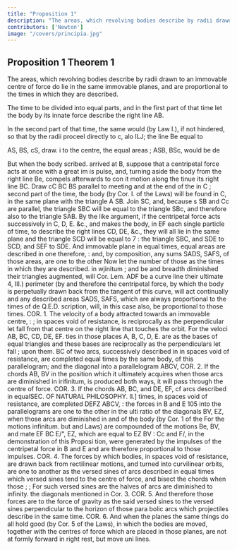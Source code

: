 ```yaml
---
title: "Proposition 1"
description: "The areas, which revolving bodies describe by radii drawn to an immovable centre of force do lie in the same immovable planes, and are proportional to the times in which they are described"
contributors: ['Newton']
image: "/covers/principia.jpg"
---
```




## Proposition 1 Theorem 1

The areas, which revolving bodies describe by radii drawn to an immovable centre of force do lie in the same immovable planes, and are proportional to the times in which they are described.

The time to be divided into equal parts, and in the first part of that time let the body by its innate force describe the right line AB. 

In the second part of that time, the same would (by Law I.), if not hindered,
so that by the radii
proceel directly to c, alo ILJ; the line Be equal to

AS, BS, cS, draw.
i
to the centre, the equal areas
;
ASB, BSc, would
be de

But when the body
scribed.
arrived
at
B, suppose
that a centripetal force acts
at once with a great im
is
pulse, and, turning aside the
body from the right line Be,
compels
afterwards to con
it
motion along the
tinue its
right line
BC.
Draw cC
BC
BS
parallel to
meeting
and at the end of the
in
C
;
second part of the time, the
body (by Cor. I. of the Laws)
will be
found in C, in the
same plane with the triangle
A SB. Join SC, and, because s
SB and Cc are parallel, the triangle SBC will be equal to the triangle SBc,
and therefore also to the triangle SAB. By the like argument, if the
centripetal force acts successively in C, D, E. &c., and makes the body, in
EF
each single particle of time, to describe the right lines CD, DE,
&c.,
they will all lie in the same plane and the triangle SCD will be equal to
7
:
the triangle
SBC, and
SDE
to
SCD, and SEF
to
SDE.
And
immovable plane
in equal times, equal areas are described in one
therefore,
:
and, by
composition, any sums SADS, SAFS, of those areas, are one to the other
Now let the number of those
as the times in which they are described.
in wjinitum ; and
be
and
breadth
diminished
their
triangles
augmented,
will
Cor.
Lem.
ADF
be a curve line
their
ultimate
4,
III.)
perimeter
(by
and therefore the centripetal force, by which the body is perpetually drawn
back from the tangent of this curve, will act continually and any described
areas SADS, SAFS, which are always proportional to the times of de
Q.E.D.
scription, will, in this case also, be proportional to those times.
COR. 1. The velocity of a body attracted towards an immovable centre,
:
;
in spaces void of resistance, is reciprocally as the perpendicular let fall
from that centre on the right line that touches the orbit. For the veloci
AB, BC, CD, DE, EF.
ties in those places A, B, C, D, E. are as the bases
of equal triangles and these bases are reciprocally as the perpendiculars
let fall
;
upon them.
BC
of two arcs, successively described in
in
spaces void of resistance, are completed
equal times by the same body,
of this parallelogram;
and
the diagonal
into a parallelogram ABCV,
COR.
2. If the
chords
AB,
BV
in the position which it ultimately acquires when those arcs are diminished
in irifinitum, is produced both ways, it will pass through the centre of force.
COR.
3.
If the chords
AB, BC, and DE, EF,
cf arcs described in equalSEC.
OF NATURAL PHILOSOPHY.
II.]
times, in spaces void of resistance, are completed
DEFZ
ABCV,
:
the forces in
B
and
E
105
into the parallelograms
are one to the other in the ulti
ratio of the diagonals BV, EZ, when those arcs are diminished in
and
of the body (by Cor. 1 of the
For the motions
infinitum.
but
and
Laws) are compounded of the motions Be, BV, and
mate
EF
BC
E/&quot;,
EZ, which
are equal to
EZ
BV
:
Cc and F/, in the demonstration of
this Proposi
tion, were generated by the impulses of the centripetal force in B and E
and are therefore proportional to those impulses.
COR. 4. The forces by which bodies, in spaces void of resistance, are
drawn back from rectilinear motions, and turned into curvilinear orbits,
are one to another as the versed sines of arcs described in equal times which
versed sines tend to the centre of force, and bisect the chords when those
;
;
For such versed sines are the halves of
arcs are diminished to infinity.
the diagonals mentioned in Cor. 3.
COR. 5. And therefore those forces are to the force of gravity as the said
versed sines to the versed sines perpendicular to the horizon of those para
bolic arcs which projectiles describe in the same time.
COR.
6.
And
when the planes
the same things do all hold good (by Cor. 5 of the Laws),
in which the bodies are moved, together with the centres
of force which are placed in those planes, are not at
formly forward in right
rest,
but move uni
lines.

